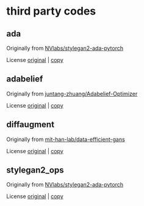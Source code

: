 
# third party codes

## ada

Originally from [NVlabs/stylegan2-ada-pytorch](https://github.com/NVlabs/stylegan2-ada-pytorch)

License [original](https://github.com/NVlabs/stylegan2-ada-pytorch/blob/main/LICENSE.txt) | [copy](ada/LICENSE-copy.txt)

## adabelief

Originally from [juntang-zhuang/Adabelief-Optimizer](https://github.com/juntang-zhuang/Adabelief-Optimizer)

License [original](https://github.com/juntang-zhuang/Adabelief-Optimizer/blob/update_0.2.0/LICENSE) | [copy](adabelief/LICENSE-copy.txt)

## diffaugment

Originally from [mit-han-lab/data-efficient-gans](https://github.com/mit-han-lab/data-efficient-gans)

License [original](https://github.com/mit-han-lab/data-efficient-gans/blob/master/LICENSE.txt) | [copy](diffaugment/LICENSE-copy.txt)

## stylegan2_ops

Originally from [NVlabs/stylegan2-ada-pytorch](https://github.com/NVlabs/stylegan2-ada-pytorch)

License [original](https://github.com/NVlabs/stylegan2-ada-pytorch/blob/main/LICENSE.txt) | [copy](stylegan2_ops/LICENSE-copy.txt)
